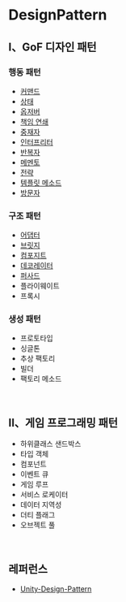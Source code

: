 # DesignPattern
## I、GoF 디자인 패턴
### 행동 패턴
* [커맨드](https://github.com/LeeJungHwi/DesignPattern/tree/main/Assets/Scripts/BehavioralPattern/Command)
* [상태](https://github.com/LeeJungHwi/DesignPattern/tree/main/Assets/Scripts/BehavioralPattern/State)
* [옵저버](https://github.com/LeeJungHwi/DesignPattern/tree/main/Assets/Scripts/BehavioralPattern/Observer)
* [책임 연쇄](https://github.com/LeeJungHwi/DesignPattern/tree/main/Assets/Scripts/BehavioralPattern/ChainOfResponsibility)
* [중재자](https://github.com/LeeJungHwi/DesignPattern/tree/main/Assets/Scripts/BehavioralPattern/Mediator)
* [인터프리터](https://github.com/LeeJungHwi/DesignPattern/tree/main/Assets/Scripts/BehavioralPattern/Interpreter)
* [반복자](https://github.com/LeeJungHwi/DesignPattern/tree/main/Assets/Scripts/BehavioralPattern/Iterator)
* [메멘토](https://github.com/LeeJungHwi/DesignPattern/tree/main/Assets/Scripts/BehavioralPattern/Memento)
* [전략](https://github.com/LeeJungHwi/DesignPattern/tree/main/Assets/Scripts/BehavioralPattern/Strategy)
* [템플릿 메소드](https://github.com/LeeJungHwi/DesignPattern/tree/main/Assets/Scripts/BehavioralPattern/TemplateMethod)
* [방문자](https://github.com/LeeJungHwi/DesignPattern/tree/main/Assets/Scripts/BehavioralPattern/Visitor)


### 구조 패턴
* [어댑터](https://github.com/LeeJungHwi/DesignPattern/tree/main/Assets/Scripts/StructuralPattern/Adapter)
* [브릿지](https://github.com/LeeJungHwi/DesignPattern/tree/main/Assets/Scripts/StructuralPattern/Bridge)
* [컴포지트](https://github.com/LeeJungHwi/DesignPattern/tree/main/Assets/Scripts/StructuralPattern/Composite)
* [데코레이터](https://github.com/LeeJungHwi/DesignPattern/tree/main/Assets/Scripts/StructuralPattern/Decorator)
* [퍼사드](https://github.com/LeeJungHwi/DesignPattern/tree/main/Assets/Scripts/StructuralPattern/Facade)
* 플라이웨이트
* 프록시


### 생성 패턴
* 프로토타입
* 싱글톤
* 추상 팩토리
* 빌더
* 팩토리 메소드

<br> 

## II、게임 프로그래밍 패턴
* 하위클래스 샌드박스
* 타입 객체
* 컴포넌트
* 이벤트 큐
* 게임 루프
* 서비스 로케이터
* 데이터 지역성
* 더티 플래그
* 오브젝트 풀
<br>

## 레퍼런스
* [Unity-Design-Pattern](https://github.com/QianMo/Unity-Design-Pattern)
